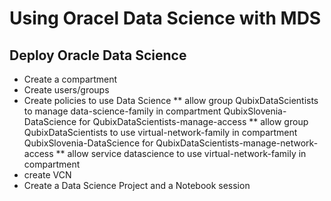 # Using Oracel Data Science with MDS

## Deploy Oracle Data Science

* Create a compartment
* Create users/groups
* Create policies to use Data Science
** allow group QubixDataScientists to manage data-science-family in compartment QubixSlovenia-DataScience for QubixDataScientists-manage-access
** allow group QubixDataScientists to use virtual-network-family in compartment QubixSlovenia-DataScience for QubixDataScientists-manage-network-access
** allow service datascience to use virtual-network-family in compartment
* create VCN
* Create a Data Science Project and a Notebook session
